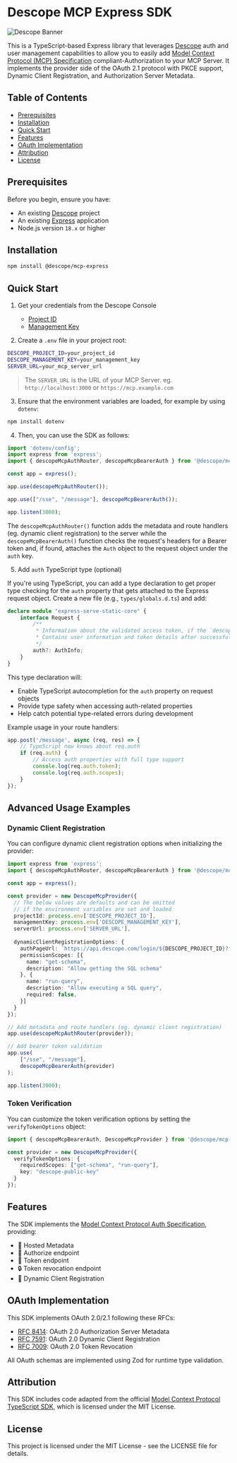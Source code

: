 # Descope MCP Express SDK

![Descope Banner](https://github.com/descope/.github/assets/32936811/d904d37e-e3fa-4331-9f10-2880bb708f64)

This is a TypeScript-based Express library that leverages [Descope](https://www.descope.com/) auth and user management capabilities to allow you to easily add [Model Context Protocol (MCP) Specification](https://spec.modelcontextprotocol.io/specification/2025-03-26/basic/authorization/) compliant-Authorization to your MCP Server. It implements the provider side of the OAuth 2.1 protocol with PKCE support, Dynamic Client Registration, and Authorization Server Metadata.

## Table of Contents

- [Prerequisites](#prerequisites)
- [Installation](#installation)
- [Quick Start](#quick-start)
- [Features](#features)
- [OAuth Implementation](#oauth-implementation)
- [Attribution](#attribution)
- [License](#license)

## Prerequisites

Before you begin, ensure you have:

- An existing [Descope](https://www.descope.com/) project
- An existing [Express](https://expressjs.com/en/starter/installing.html) application
- Node.js version `18.x` or higher

## Installation

```bash
npm install @descope/mcp-express
```

## Quick Start

1. Get your credentials from the Descope Console
   - [Project ID](https://app.descope.com/settings/project)
   - [Management Key](https://app.descope.com/settings/company/managementkeys)

2. Create a `.env` file in your project root:

```bash
DESCOPE_PROJECT_ID=your_project_id
DESCOPE_MANAGEMENT_KEY=your_management_key
SERVER_URL=your_mcp_server_url
```

> The `SERVER_URL` is the URL of your MCP Server.
> eg. `http://localhost:3000` or `https://mcp.example.com`

3. Ensure that the environment variables are loaded, for example by using `dotenv`:

```bash
npm install dotenv
```

4. Then, you can use the SDK as follows:

```typescript
import 'dotenv/config';
import express from 'express';
import { descopeMcpAuthRouter, descopeMcpBearerAuth } from '@descope/mcp-express';

const app = express();

app.use(descopeMcpAuthRouter());

app.use(["/sse", "/message"], descopeMcpBearerAuth());

app.listen(3000);
```

The `descopeMcpAuthRouter()` function adds the metadata and route handlers (eg. dynamic client registration) to the server while the `descopeMcpBearerAuth()` function checks the request's headers for a Bearer token and, if found, attaches the `Auth` object to the request object under the `auth` key.

5. Add `auth` TypeScript type (optional)

If you're using TypeScript, you can add a type declaration to get proper type checking for the `auth` property that gets attached to the Express request object. Create a new file (e.g., `types/globals.d.ts`) and add:

```typescript
declare module "express-serve-static-core" {
    interface Request {
        /**
         * Information about the validated access token, if the `descopeMcpBearerAuth` middleware was used.
         * Contains user information and token details after successful authentication.
         */
        auth?: AuthInfo;
    }
}
```

This type declaration will:

- Enable TypeScript autocompletion for the `auth` property on request objects
- Provide type safety when accessing auth-related properties
- Help catch potential type-related errors during development

Example usage in your route handlers:

```typescript
app.post('/message', async (req, res) => {
    // TypeScript now knows about req.auth
    if (req.auth) {
        // Access auth properties with full type support
        console.log(req.auth.token);
        console.log(req.auth.scopes);
    }
});
```

## Advanced Usage Examples

### Dynamic Client Registration

You can configure dynamic client registration options when initializing the provider:

```typescript
import express from 'express';
import { descopeMcpAuthRouter, descopeMcpBearerAuth } from '@descope/mcp-express';

const app = express();

const provider = new DescopeMcpProvider({
  // The below values are defaults and can be omitted
  // if the environment variables are set and loaded
  projectId: process.env['DESCOPE_PROJECT_ID'],
  managementKey: process.env['DESCOPE_MANAGEMENT_KEY'], 
  serverUrl: process.env['SERVER_URL'],
  
  dynamicClientRegistrationOptions: {
    authPageUrl: `https://api.descope.com/login/${DESCOPE_PROJECT_ID}?flow=consent`,
    permissionScopes: [{
      name: "get-schema",
      description: "Allow getting the SQL schema"
    }, {
      name: "run-query",
      description: "Allow executing a SQL query",
      required: false,
    }]
  }
});

// Add metadata and route handlers (eg. dynamic client registration)
app.use(descopeMcpAuthRouter(provider));

// Add bearer token validation
app.use(
    ["/sse", "/message"],
    descopeMcpBearerAuth(provider)
);

app.listen(3000);
```

### Token Verification

You can customize the token verification options by setting the `verifyTokenOptions` object:

```typescript
import { descopeMcpBearerAuth, DescopeMcpProvider } from '@descope/mcp-express';

const provider = new DescopeMcpProvider({
  verifyTokenOptions: {
    requiredScopes: ["get-schema", "run-query"],
    key: "descope-public-key"
  }
});
```

## Features

The SDK implements the [Model Context Protocol Auth Specification](https://spec.modelcontextprotocol.io/), providing:

- 🔐 Hosted Metadata
- 🔑 Authorize endpoint
- 🎫 Token endpoint
- 🔒 Token revocation endpoint
- 📝 Dynamic Client Registration

## OAuth Implementation

This SDK implements OAuth 2.0/2.1 following these RFCs:

- [RFC 8414](https://datatracker.ietf.org/doc/html/rfc8414): OAuth 2.0 Authorization Server Metadata
- [RFC 7591](https://datatracker.ietf.org/doc/html/rfc7591): OAuth 2.0 Dynamic Client Registration
- [RFC 7009](https://datatracker.ietf.org/doc/html/rfc7009): OAuth 2.0 Token Revocation

All OAuth schemas are implemented using Zod for runtime type validation.

## Attribution

This SDK includes code adapted from the official [Model Context Protocol TypeScript SDK](https://github.com/modelcontextprotocol/typescript-sdk), which is licensed under the MIT License.

## License

This project is licensed under the MIT License - see the LICENSE file for details.
